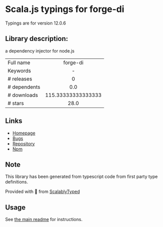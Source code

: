 
# Scala.js typings for forge-di

Typings are for version 12.0.6

## Library description:
a dependency injector for node.js

|                    |                 |
| ------------------ | :-------------: |
| Full name          | forge-di |
| Keywords           | - |
| # releases         | 0 |
| # dependents       | 0.0 |
| # downloads        | 115.33333333333333 |
| # stars            | 28.0 |

## Links
- [Homepage](https://github.com/nkohari/forge#readme)
- [Bugs](https://github.com/nkohari/forge/issues)
- [Repository](https://github.com/nkohari/forge)
- [Npm](https://www.npmjs.com/package/forge-di)
    


## Note
This library has been generated from typescript code from first party type definitions.

Provided with :purple_heart: from [ScalablyTyped](https://github.com/oyvindberg/ScalablyTyped)

## Usage
See [the main readme](../../readme.md) for instructions.


